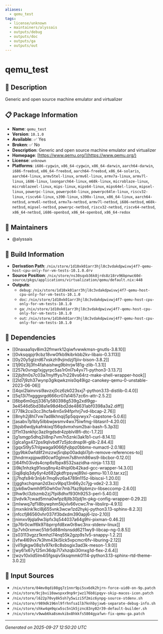 ```yaml
---
aliases:
  - qemu_test
tags:
  - license/unknown
  - maintainers/alyssais
  - outputs/debug
  - outputs/doc
  - outputs/ga
  - outputs/out
---
```


# qemu_test

## 📝 Description

Generic and open source machine emulator and virtualizer

## 📋 Package Information

- **Name**: `qemu_test`
- **Version**: `10.1.0`
- **Available**: ✅ Yes
- **Broken**: ✅ No
- **Description**: Generic and open source machine emulator and virtualizer
- **Homepage**: [https://www.qemu.org/](https://www.qemu.org/)
- **License**: `unknown`
- **Platforms**: `i686-cygwin`, `x86_64-cygwin`, `x86_64-darwin`, `aarch64-darwin`, `i686-freebsd`, `x86_64-freebsd`, `aarch64-freebsd`, `x86_64-solaris`, `aarch64-linux`, `armv5tel-linux`, `armv6l-linux`, `armv7a-linux`, `armv7l-linux`, `i686-linux`, `loongarch64-linux`, `m68k-linux`, `microblaze-linux`, `microblazeel-linux`, `mips-linux`, `mips64-linux`, `mips64el-linux`, `mipsel-linux`, `powerpc-linux`, `powerpc64-linux`, `powerpc64le-linux`, `riscv32-linux`, `riscv64-linux`, `s390-linux`, `s390x-linux`, `x86_64-linux`, `aarch64-netbsd`, `armv6l-netbsd`, `armv7a-netbsd`, `armv7l-netbsd`, `i686-netbsd`, `m68k-netbsd`, `mipsel-netbsd`, `powerpc-netbsd`, `riscv32-netbsd`, `riscv64-netbsd`, `x86_64-netbsd`, `i686-openbsd`, `x86_64-openbsd`, `x86_64-redox`
## 👥 Maintainers

- @alyssais


## 🔧 Build Information

- **Derivation Path**: `/nix/store/1d10xk01arr3hjl8c3vdakdpwivwj4f7-qemu-host-cpu-only-for-vm-tests-10.1.0.drv`
- **Source Position**: `/nix/store/ns30sqxb36k8jrds8z18rv96bpnwc60d-source/pkgs/applications/virtualization/qemu/default.nix:448`
- **Outputs**:
  - `debug`:  `/nix/store/1d10xk01arr3hjl8c3vdakdpwivwj4f7-qemu-host-cpu-only-for-vm-tests-10.1.0`
  - `doc`:  `/nix/store/1d10xk01arr3hjl8c3vdakdpwivwj4f7-qemu-host-cpu-only-for-vm-tests-10.1.0`
  - `ga`:  `/nix/store/1d10xk01arr3hjl8c3vdakdpwivwj4f7-qemu-host-cpu-only-for-vm-tests-10.1.0`
  - `out`:  `/nix/store/1d10xk01arr3hjl8c3vdakdpwivwj4f7-qemu-host-cpu-only-for-vm-tests-10.1.0`

## 🔗 Dependencies

- [[0naxaa1qv8im32fmwrk12qiwfvwwkmsn-gnutls-3.8.10]]
- [[0vksqqpjr9cbz18vw0fkb9kibrkbb2kv-libaio-0.3.113]]
- [[0y20y5glzrd67xskzh9vjindzjl1jiiv-bison-3.8.2]]
- [[1j90z3lj3fn4fahaishwg9blnrjw181g-zlib-1.3.1]]
- [[257k0vnqp1xjgyrpc5as1r0nl7s4yv71-python3-3.13.7]]
- [[2jbjfm0s7c03a7mylffys7n228vs64rz-make-shell-wrapper-hook]]
- [[2ld7j9zh37wynp3glkqwkznis0q49igz-canokey-qemu-0-unstable-2023-06-06]]
- [[4qxi2lainvvsi9avzxj0cz6zk023sxj7-python3.13-distlib-0.4.0]]
- [[5q13i7fxgggsrgd666cr07a14l57zc6n-attr-2.5.2]]
- [[6bp6m0qzj3361y580398g539g2xdl9gp-3e4546d5bd38a1e98d4bd2de48631abf0398a3a2.diff]]
- [[778k2csi3cc3hcfa4rn5x94fprhrj7vd-libcap-2.76]]
- [[8nyh2j8hl7vw7ad8khnqij5p5qqvwyx7-capstone-5.0.6]]
- [[asabv7p1bly5ilbbwjwsmv4wx75iwfmg-libtasn1-4.20.0]]
- [[bjsb6wdjykafnkixq156qdvmxhsm2bai-bash-5.3p3]]
- [[f1n13snkhjc3azllrgdsdr4zpblvl8fi-dtc-1.7.2]]
- [[g1smgp5dhq2ii8np7vm7n5znki3ak1b1-curl-8.14.1]]
- [[glca1gx472ps9qlivbdf7z5jdcdnsp9l-glib-2.84.4]]
- [[gqx5l9y57nlgwaga9066jfvjbpz0bbmx-numactl-2.0.18]]
- [[gy9bk0wfd8f2mzzwj5rqbp00adqbl7ph-remove-references-to]]
- [[hndrmxpjpwd90cwf0glmm7s8hmh86ws9-libcbor-0.12.0]]
- [[i64fh03ivds4cnp6sfbpx8532sazidha-ninja-1.13.1]]
- [[i9kj1nhzkg91xsq8ny4z4hipl0b42kad-gcc-wrapper-14.3.0]]
- [[iqj8qlq3dy6yr4z682gkdfrpsywj89xi-qemu-10.1.0.tar.xz]]
- [[j7hqfs94r3nlj4r7mq6vz6a4789n115z-libiscsi-1.20.0]]
- [[jgghxchqman2d3xcv9lpq13n66y2c7jg-vde2-2.3.3]]
- [[jvk6w0wmh9f50wh0xr7mb7faz9ipbmzv-libseccomp-2.6.0]]
- [[lhw9cl3zbzmb2zj7fpi8dhxf930h9253-perl-5.40.0]]
- [[lvdvlk7cwad5mna0wfpz8jllb30jdj1n-pkg-config-wrapper-0.29.2]]
- [[mlwwq7qf1i8bywphm5kjvlv66vcwc7rw-libslirp-4.9.1]]
- [[mxniklnk1kcl8j655vnk3wcw1zd2hykj-python3.13-sphinx-8.2.3]]
- [[nfccfj86560vhr037if3bdxdm390apj6-lzo-2.10]]
- [[nimxv9jqla9w3ipfx3q544037a64g9hi-pixman-0.46.2]]
- [[p76r0cwlf6k97ibprrpfd8xw0r8wc3nx-stdenv-linux]]
- [[p7vh0rxmwc51dr5d88mlsnsdd6211wy9-libcap-ng-0.8.5]]
- [[s03113vgzz1kmhzl74nq55k2gzp9s1v5-snappy-1.2.2]]
- [[vfw4l69vx7k3hm43ki5lck5vpcmcr6fv-liburing-2.12]]
- [[vil1lgkgw08q1v97kr8c8sbsgix3ad3k-meson-1.9.0]]
- [[wy61x67y125m36dp7l7xhzqbi30mxg1d-flex-2.6.4]]
- [[wzv10xlid5lm4i5fgsqiv5ksqmmk0114-python3.13-sphinx-rtd-theme-3.0.2]]

## 📁 Input Sources

- `/nix/store/04mv0qdi08gq7z1nnr9pi5sx6dk2hjrn-force-uid0-on-9p.patch`
- `/nix/store/9cjbvi10awspxx9np9rjwz176b8ipqyv-skip-macos-icon.patch`
- `/nix/store/l622p70vy8k5sh7y5wizi5f2mic6ynpg-source-stdenv.sh`
- `/nix/store/r989dk196nl9frhnfsa1lb7knhbyjxw6-separate-debug-info.sh`
- `/nix/store/shkw4qm9qcw5sc5n1k5jznc83ny02r39-default-builder.sh`
- `/nix/store/v9wwb6ka8smvkibx8hkkfs5804gyafwn-fix-qemu-ga.patch`

---
*Generated on 2025-09-27 12:50:20 UTC*
